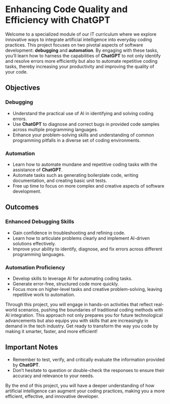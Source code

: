 # Enhancing Code Quality and Efficiency with ChatGPT

Welcome to a specialized module of our IT curriculum where we explore innovative ways to integrate artificial intelligence into everyday coding practices. This project focuses on two pivotal aspects of software development: **debugging** and **automation**. By engaging with these tasks, you’ll learn how to harness the capabilities of **ChatGPT** to not only identify and resolve errors more efficiently but also to automate repetitive coding tasks, thereby increasing your productivity and improving the quality of your code.

## Objectives

### Debugging
- Understand the practical use of AI in identifying and solving coding errors.
- Use **ChatGPT** to diagnose and correct bugs in provided code samples across multiple programming languages.
- Enhance your problem-solving skills and understanding of common programming pitfalls in a diverse set of coding environments.

### Automation
- Learn how to automate mundane and repetitive coding tasks with the assistance of **ChatGPT**.
- Automate tasks such as generating boilerplate code, writing documentation, and creating basic unit tests.
- Free up time to focus on more complex and creative aspects of software development.

## Outcomes

### Enhanced Debugging Skills
- Gain confidence in troubleshooting and refining code.
- Learn how to articulate problems clearly and implement AI-driven solutions effectively.
- Improve your ability to identify, diagnose, and fix errors across different programming languages.

### Automation Proficiency
- Develop skills to leverage AI for automating coding tasks.
- Generate error-free, structured code more quickly.
- Focus more on higher-level tasks and creative problem-solving, leaving repetitive work to automation.

Through this project, you will engage in hands-on activities that reflect real-world scenarios, pushing the boundaries of traditional coding methods with AI integration. This approach not only prepares you for future technological advancements but also equips you with skills that are increasingly in demand in the tech industry. Get ready to transform the way you code by making it smarter, faster, and more efficient!

## Important Notes
- Remember to test, verify, and critically evaluate the information provided by **ChatGPT**.
- Don’t hesitate to question or double-check the responses to ensure their accuracy and relevance to your needs.
  
By the end of this project, you will have a deeper understanding of how artificial intelligence can augment your coding practices, making you a more efficient, effective, and innovative developer.
